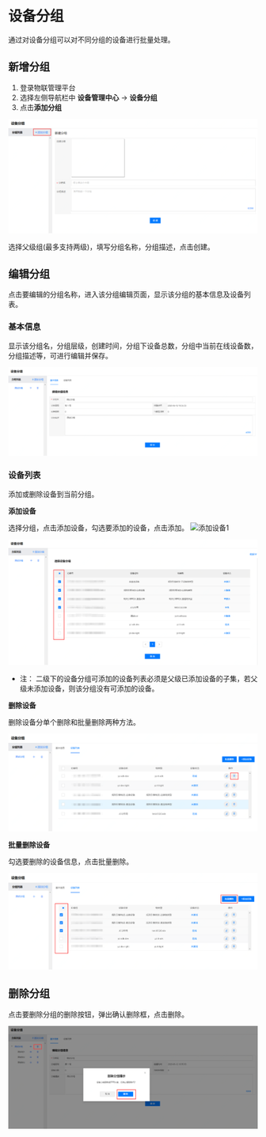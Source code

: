 # 设备分组

通过对设备分组可以对不同分组的设备进行批量处理。

## 新增分组

1. 登录物联管理平台
2. 选择左侧导航栏中 **设备管理中心** -> **设备分组**
3. 点击**添加分组**

![新建分组](../../../../../image/IoT/IoT-Core/Device-Manager/Device-Grouping/Create-Device-Group.png)

选择父级组(最多支持两级)，填写分组名称，分组描述，点击创建。

## 编辑分组

点击要编辑的分组名称，进入该分组编辑页面，显示该分组的基本信息及设备列表。

### 基本信息

显示该分组名，分组层级，创建时间，分组下设备总数，分组中当前在线设备数，分组描述等，可进行编辑并保存。

![编辑分组](../../../../../image/IoT/IoT-Core/Device-Manager/Device-Grouping/Edit-Device-Group.png)

### 设备列表

添加或删除设备到当前分组。

**添加设备**

选择分组，点击添加设备，勾选要添加的设备，点击添加。
![添加设备1](../../../../../image/IoT/IoT-Core/Device-Manager/Device-Grouping/Device-Group-Add-Device.png)

![添加设备2](../../../../../image/IoT/IoT-Core/Device-Manager/Device-Grouping/Device-Group-Add-Device2.png)

- 注： 二级下的设备分组可添加的设备列表必须是父级已添加设备的子集，若父级未添加设备，则该分组没有可添加的设备。

**删除设备**

删除设备分单个删除和批量删除两种方法。

![删除设备](../../../../../image/IoT/IoT-Core/Device-Manager/Device-Grouping/Device-Group-Delete-Device2.png)

**批量删除设备**

勾选要删除的设备信息，点击批量删除。

![批量删除设备](../../../../../image/IoT/IoT-Core/Device-Manager/Device-Grouping/Device-Group-Delete-Device1.png)

## 删除分组

点击要删除分组的删除按钮，弹出确认删除框，点击删除。

![删除分组](../../../../../image/IoT/IoT-Core/Device-Manager/Device-Grouping/Delete-Device-Group.png)